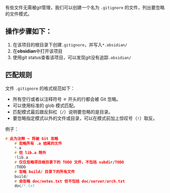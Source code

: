 有些文件无需被git管理，我们可以创建一个名为 `.gitignore` 的文件，列出要忽略的文件模式。

## 操作步骤如下：

1. 在该项目的根目录下创建`.gitignore`，并写入`*.obsidian/`
2. 在**obsidian**中打开该项目
3. 使用git status查看该项目，可以发现git没有追踪`.obsidian/`


## 匹配规则
文件 `.gitignore` 的格式规范如下：

-   所有空行或者以注释符号 `＃` 开头的行都会被 Git 忽略。
-   可以使用标准的 glob 模式匹配。
-   匹配模式最后跟反斜杠（`/`）说明要忽略的是目录。
-   要忽略指定模式以外的文件或目录，可以在模式前加上惊叹号（`!`）取反。

例子：
```cpp
# 此为注释 – 将被 Git 忽略
    # 忽略所有 .a 结尾的文件
    *.a
    # 但 lib.a 除外
    !lib.a
    # 仅仅忽略项目根目录下的 TODO 文件，不包括 subdir/TODO
    /TODO
    # 忽略 build/ 目录下的所有文件
    build/
    # 会忽略 doc/notes.txt 但不包括 doc/server/arch.txt
    doc/*.txt
```

